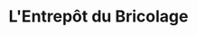 ---
title: "L'Entrepôt du Bricolage"
url: /annemasse/lentrepot-du-bricolage/
shop: à faire soi-même
---